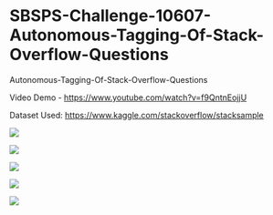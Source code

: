 # SBSPS-Challenge-10607-Autonomous-Tagging-Of-Stack-Overflow-Questions
Autonomous-Tagging-Of-Stack-Overflow-Questions

Video Demo - https://www.youtube.com/watch?v=f9QntnEojjU

Dataset Used: https://www.kaggle.com/stackoverflow/stacksample


![](https://github.com/shrigulhane100/stackoverflow-tagging/blob/main/Images/Screenshot%20(656).png)


![](https://github.com/shrigulhane100/stackoverflow-tagging/blob/main/Images/Screenshot%20(660).png)


![](https://github.com/shrigulhane100/stackoverflow-tagging/blob/main/Images/Screenshot%20(661).png)


![](https://github.com/shrigulhane100/stackoverflow-tagging/blob/main/Images/Screenshot%20(663).png)


![](https://github.com/shrigulhane100/stackoverflow-tagging/blob/main/Images/Screenshot%20(664).png)
